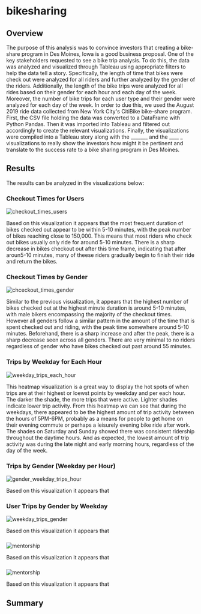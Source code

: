 # bikesharing

## Overview
The purpose of this analysis was to convince investors that creating a bike-share program in Des Moines, Iowa is a good business proposal. One of the key stakeholders requested to see a bike trip analysis. To do this, the data was analyzed and visualized through Tableau using appropriate filters to help the data tell a story. Specifically, the length of time that bikes were check out were analyzed for all riders and further analyzed by the gender of the riders. Additionally, the length of the bike trips were analyzed for all rides based on their gender for each hour and each day of the week. Moreover, the number of bike trips for each user type and their gender were analyzed for each day of the week. In order to due this, we used the August 2019 ride data collected from New York City's CitiBike bike-share program. First, the CSV file holding the data was converted to a DataFrame with Python Pandas. Then it was imported into Tableau and filtered out accordingly to create the relevant visualizations. Finally, the visualizations were compiled into a Tableau story along with the _______ and the ____ _ visualizations to really show the investors how might it be pertinent and translate to the success rate to a bike sharing program in Des Moines.

## Results
The results can be analyzed in the visualizations below:

### Checkout Times for Users
![checkout_times_users](Resources/checkout_times_users.png)

Based on this visualization it appears that the most frequent duration of bikes checked out appear to be within 5-10 minutes, with the peak number of bikes reaching close to 150,000. This means that most riders who check out bikes usually only ride for around 5-10 minutes. There is a sharp decrease in bikes checkout out after this time frame, indicating that after aroun5-10 minutes, many of theese riders gradually begin to finish their ride and return the bikes.

### Checkout Times by Gender
![chceckout_times_gender](Resources/checkout_times_gender.png)

Similar to the previous visualization, it appears that the highest number of bikes checked out at the highest minute duration is around 5-10 minutes, with male bikers encompassing the majority of the checkout times. However all genders follow a similar pattern in the amount of the time that is spent checked out and riding, with the peak time somewhere around 5-10 minutes. Beforehand, there is a sharp increase and after the peak, there is a sharp decrease seen across all genders. There are very minimal to no riders regardless of gender who have bikes checked out past around 55 minutes.

### Trips by Weekday for Each Hour
![weekday_trips_each_hour](Resources/weekday_trips_each_hour.png)

This heatmap visualization is a great way to display the hot spots of when trips are at their highest or loewst points by weekday and per each hour. The darker the shade, the more trips that were active. Lighter shades indicate lower trip activity. From this heatmap we can see that during the weekdays, there appeared to be the highest amount of trip activity between the hours of 5PM-6PM, probably as a means for people to get home on their evening commute or perhaps a leisurely evening bike ride after work. The shades on Saturday and Sunday showed there was consistent ridership throughout the daytime hours. And as expected, the lowest amount of trip activity was during the late night and early morning hours, regardless of the day of the week.  

### Trips by Gender (Weekday per Hour)
![gender_weekday_trips_hour](Resources/gender_weekday_trips_hour.png)

Based on this visualization it appears that 

### User Trips by Gender by Weekday
![weekday_trips_gender](Resources/weekday_trips_gender.png)

Based on this visualization it appears that 

###
![mentorship](Resources/mentorship.png)

Based on this visualization it appears that 

###
![mentorship](Resources/mentorship.png)

Based on this visualization it appears that 

## Summary
